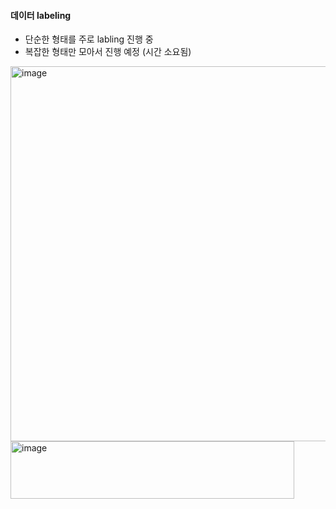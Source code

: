 #### 데이터 labeling

- 단순한 형태를 주로 labling 진행 중
- 복잡한 형태만 모아서 진행 예정 (시간 소요됨)

<img width="800" height="600" alt="image" src="https://github.com/user-attachments/assets/4b56b923-b65c-458f-ad19-40f62ddaf662" />


<img width="454" height="92" alt="image" src="https://github.com/user-attachments/assets/fee83f0e-8d3a-4509-8492-202c706fc247" />
